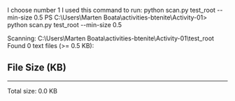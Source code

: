 I choose number 1 
I used this command to run: python scan.py test_root --min-size 0.5
PS C:\Users\Marten Boata\activities-btenite\Activity-01> python scan.py test_root --min-size 0.5

Scanning: C:\Users\Marten Boata\activities-btenite\Activity-01\test_root
Found 0 text files (>= 0.5 KB):

File                                      Size (KB)  
---------------------------------------------------- 
---------------------------------------------------- 
Total size: 0.0 KB
